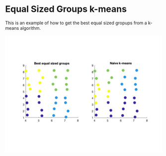 # Equal Sized Groups k-means

This is an example of how to get the best equal sized gropups from a k-means algorithm.

![Compelling Example](compelling-example.jpg)